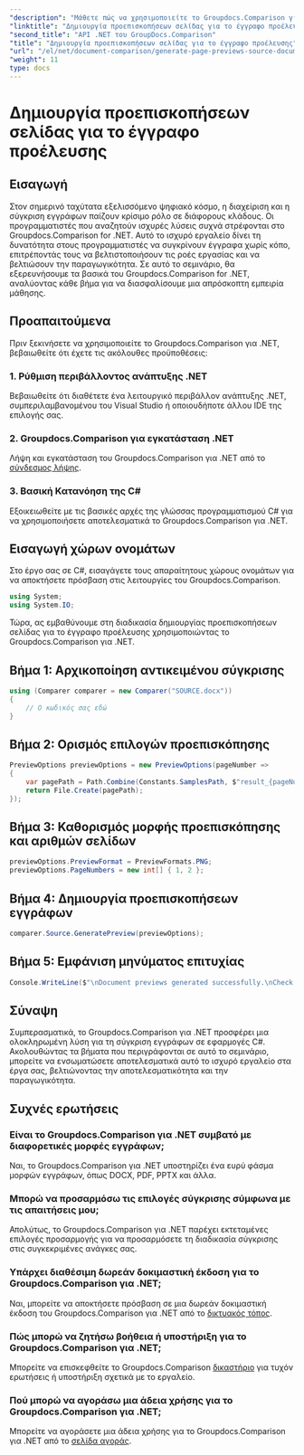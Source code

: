 ```yaml
---
"description": "Μάθετε πώς να χρησιμοποιείτε το Groupdocs.Comparison για .NET για να βελτιστοποιήσετε αποτελεσματικά τις διαδικασίες σύγκρισης εγγράφων στα έργα σας σε C#."
"linktitle": "Δημιουργία προεπισκοπήσεων σελίδας για το έγγραφο προέλευσης"
"second_title": "API .NET του GroupDocs.Comparison"
"title": "Δημιουργία προεπισκοπήσεων σελίδας για το έγγραφο προέλευσης"
"url": "/el/net/document-comparison/generate-page-previews-source-document/"
"weight": 11
type: docs
---
```

# Δημιουργία προεπισκοπήσεων σελίδας για το έγγραφο προέλευσης

## Εισαγωγή
Στον σημερινό ταχύτατα εξελισσόμενο ψηφιακό κόσμο, η διαχείριση και η σύγκριση εγγράφων παίζουν κρίσιμο ρόλο σε διάφορους κλάδους. Οι προγραμματιστές που αναζητούν ισχυρές λύσεις συχνά στρέφονται στο Groupdocs.Comparison for .NET. Αυτό το ισχυρό εργαλείο δίνει τη δυνατότητα στους προγραμματιστές να συγκρίνουν έγγραφα χωρίς κόπο, επιτρέποντάς τους να βελτιστοποιήσουν τις ροές εργασίας και να βελτιώσουν την παραγωγικότητα. Σε αυτό το σεμινάριο, θα εξερευνήσουμε τα βασικά του Groupdocs.Comparison for .NET, αναλύοντας κάθε βήμα για να διασφαλίσουμε μια απρόσκοπτη εμπειρία μάθησης.
## Προαπαιτούμενα
Πριν ξεκινήσετε να χρησιμοποιείτε το Groupdocs.Comparison για .NET, βεβαιωθείτε ότι έχετε τις ακόλουθες προϋποθέσεις:
### 1. Ρύθμιση περιβάλλοντος ανάπτυξης .NET
Βεβαιωθείτε ότι διαθέτετε ένα λειτουργικό περιβάλλον ανάπτυξης .NET, συμπεριλαμβανομένου του Visual Studio ή οποιουδήποτε άλλου IDE της επιλογής σας.
### 2. Groupdocs.Comparison για εγκατάσταση .NET
Λήψη και εγκατάσταση του Groupdocs.Comparison για .NET από το [σύνδεσμος λήψης](https://releases.groupdocs.com/comparison/net/).
### 3. Βασική Κατανόηση της C#
Εξοικειωθείτε με τις βασικές αρχές της γλώσσας προγραμματισμού C# για να χρησιμοποιήσετε αποτελεσματικά το Groupdocs.Comparison για .NET.

## Εισαγωγή χώρων ονομάτων
Στο έργο σας σε C#, εισαγάγετε τους απαραίτητους χώρους ονομάτων για να αποκτήσετε πρόσβαση στις λειτουργίες του Groupdocs.Comparison.

```csharp
using System;
using System.IO;
```

Τώρα, ας εμβαθύνουμε στη διαδικασία δημιουργίας προεπισκοπήσεων σελίδας για το έγγραφο προέλευσης χρησιμοποιώντας το Groupdocs.Comparison για .NET.
## Βήμα 1: Αρχικοποίηση αντικειμένου σύγκρισης
```csharp
using (Comparer comparer = new Comparer("SOURCE.docx"))
{
    // Ο κωδικός σας εδώ
}
```
## Βήμα 2: Ορισμός επιλογών προεπισκόπησης
```csharp
PreviewOptions previewOptions = new PreviewOptions(pageNumber =>
{
    var pagePath = Path.Combine(Constants.SamplesPath, $"result_{pageNumber}.png");
    return File.Create(pagePath);
});
```
## Βήμα 3: Καθορισμός μορφής προεπισκόπησης και αριθμών σελίδων
```csharp
previewOptions.PreviewFormat = PreviewFormats.PNG;
previewOptions.PageNumbers = new int[] { 1, 2 };
```
## Βήμα 4: Δημιουργία προεπισκοπήσεων εγγράφων
```csharp
comparer.Source.GeneratePreview(previewOptions);
```
## Βήμα 5: Εμφάνιση μηνύματος επιτυχίας
```csharp
Console.WriteLine($"\nDocument previews generated successfully.\nCheck output in {Directory.GetCurrentDirectory()}.");
```

## Σύναψη
Συμπερασματικά, το Groupdocs.Comparison για .NET προσφέρει μια ολοκληρωμένη λύση για τη σύγκριση εγγράφων σε εφαρμογές C#. Ακολουθώντας τα βήματα που περιγράφονται σε αυτό το σεμινάριο, μπορείτε να ενσωματώσετε αποτελεσματικά αυτό το ισχυρό εργαλείο στα έργα σας, βελτιώνοντας την αποτελεσματικότητα και την παραγωγικότητα.
## Συχνές ερωτήσεις
### Είναι το Groupdocs.Comparison για .NET συμβατό με διαφορετικές μορφές εγγράφων;
Ναι, το Groupdocs.Comparison για .NET υποστηρίζει ένα ευρύ φάσμα μορφών εγγράφων, όπως DOCX, PDF, PPTX και άλλα.
### Μπορώ να προσαρμόσω τις επιλογές σύγκρισης σύμφωνα με τις απαιτήσεις μου;
Απολύτως, το Groupdocs.Comparison για .NET παρέχει εκτεταμένες επιλογές προσαρμογής για να προσαρμόσετε τη διαδικασία σύγκρισης στις συγκεκριμένες ανάγκες σας.
### Υπάρχει διαθέσιμη δωρεάν δοκιμαστική έκδοση για το Groupdocs.Comparison για .NET;
Ναι, μπορείτε να αποκτήσετε πρόσβαση σε μια δωρεάν δοκιμαστική έκδοση του Groupdocs.Comparison για .NET από το [δικτυακός τόπος](https://releases.groupdocs.com/).
### Πώς μπορώ να ζητήσω βοήθεια ή υποστήριξη για το Groupdocs.Comparison για .NET;
Μπορείτε να επισκεφθείτε το Groupdocs.Comparison [δικαστήριο](https://forum.groupdocs.com/c/comparison/12) για τυχόν ερωτήσεις ή υποστήριξη σχετικά με το εργαλείο.
### Πού μπορώ να αγοράσω μια άδεια χρήσης για το Groupdocs.Comparison για .NET;
Μπορείτε να αγοράσετε μια άδεια χρήσης για το Groupdocs.Comparison για .NET από το [σελίδα αγοράς](https://purchase.groupdocs.com/buy).